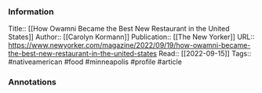
### Information
Title:: [[How Owamni Became the Best New Restaurant in the United States]]
Author:: [[Carolyn Kormann]]
Publication:: [[The New Yorker]]
URL:: https://www.newyorker.com/magazine/2022/09/19/how-owamni-became-the-best-new-restaurant-in-the-united-states
Read:: [[2022-09-15]]
Tags:: #nativeamerican #food #minneapolis #profile 
#article

### Annotations
